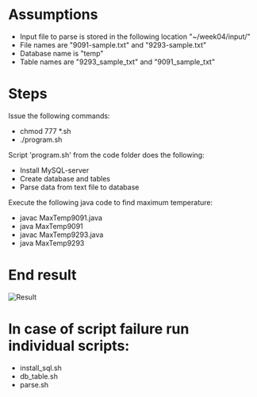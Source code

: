# Assumptions
- Input file to parse is stored in the following location "~/week04/input/"
- File names are "9091-sample.txt" and "9293-sample.txt"
- Database name is "temp"
- Table names are "9293_sample_txt" and "9091_sample_txt"

# Steps

Issue the following commands:
  - chmod 777 *.sh
  - ./program.sh
  
Script 'program.sh' from the code folder does the following:
  - Install MySQL-server
  - Create database and tables
  - Parse data from text file to database

Execute the following java code to find maximum temperature:
- javac MaxTemp9091.java
- java MaxTemp9091
- javac MaxTemp9293.java
- java MaxTemp9293

# End result
![Result](https://github.com/illinoistech-itm/bshah40/blob/master/ITMD-521/Week-04/images/result.png)

# In case of script failure run individual scripts:

- install_sql.sh
- db_table.sh
- parse.sh
